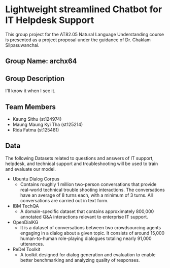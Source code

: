 # Lightweight streamlined Chatbot for IT Helpdesk Support

This group project for the AT82.05 Natural Language Understanding course is presented as a project proposal under the guidance of Dr. Chaklam Silpasuwanchai.

## Group Name: archx64

## Group Description

I'll know it when I see it.

## Team Members

- Kaung Sithu (st124974)
- Maung Maung Kyi Tha (st125214)
- Rida Fatma (st125481)

## Data

The following Datasets related to questions and answers of IT support, helpdesk, and technical support and troubleshooting will be used to train and evaluate our model.

- Ubuntu Dialog Corpus
  - Contains roughly 1 million two-person conversations that provide real-world technical trouble shooting interactions. The conversations have an average of 8 turns each, with a minimum of 3 turns. All conversations are carried out in text form.
- IBM TechQA
  - A domain-specific dataset that contains approximately 800,000 annotated Q&A interactions relevant to enterprise IT support.
- OpenDialKG
  - It is a dataset of conversations between two crowdsourcing agents engaging in a dialog about a given topic. It consists of around 15,000 human-to-human role-playing dialogues totaling nearly 91,000 utterances.
- ReDel Toolkit
  - A toolkit designed for dialog generation and evaluation to enable better benchmarking and analyzing quality of responses.
